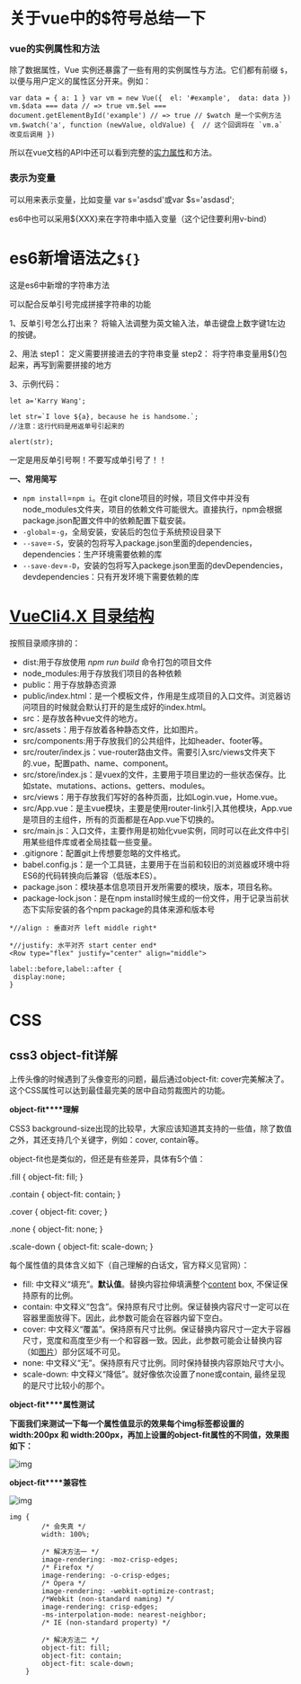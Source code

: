 # 关于vue中的$符号总结一下

### vue的实例属性和方法

除了数据属性，Vue 实例还暴露了一些有用的实例属性与方法。它们都有前缀 `$`，以便与用户定义的属性区分开来。例如：

```
var data = { a: 1 } var vm = new Vue({  el: '#example',  data: data }) vm.$data === data // => true vm.$el === document.getElementById('example') // => true // $watch 是一个实例方法 vm.$watch('a', function (newValue, oldValue) {  // 这个回调将在 `vm.a` 改变后调用 })
```

所以在vue文档的API中还可以看到完整的[实力属性](https://cn.vuejs.org/v2/api/#实例属性)和方法。

### 表示为变量

可以用来表示变量，比如变量 var s='asdsd'或var $s='asdasd';

es6中也可以采用${XXX}来在字符串中插入变量（这个记住要利用v-bind）

# es6新增语法之`${}`

这是es6中新增的字符串方法

可以配合反单引号完成拼接字符串的功能

1、反单引号怎么打出来？
将输入法调整为英文输入法，单击键盘上数字键1左边的按键。

2、用法
step1： 定义需要拼接进去的字符串变量
step2： 将字符串变量用${}包起来，再写到需要拼接的地方

3、示例代码：

```
let a='Karry Wang';

let str=`I love ${a}, because he is handsome.`;
//注意：这行代码是用返单号引起来的

alert(str);
```

一定是用反单引号啊！不要写成单引号了！！





**一、常用简写**

- `npm install`=`npm i`。在git clone项目的时候，项目文件中并没有 node_modules文件夹，项目的依赖文件可能很大。直接执行，npm会根据package.json配置文件中的依赖配置下载安装。
- `-global`=`-g`，全局安装，安装后的包位于系统预设目录下
- `--save`=`-S`，安装的包将写入package.json里面的dependencies，dependencies：生产环境需要依赖的库
- `--save-dev`=`-D`，安装的包将写入packege.json里面的devDependencies，devdependencies：只有开发环境下需要依赖的库





# [VueCli4.X 目录结构](https://www.cnblogs.com/zx-fjs/p/12769828.html)

按照目录顺序排的：

- dist:用于存放使用 *npm run build* 命令打包的项目文件
- node_modules:用于存放我们项目的各种依赖
- public：用于存放静态资源
- public/index.html：是一个模板文件，作用是生成项目的入口文件。浏览器访问项目的时候就会默认打开的是生成好的index.html。
- src：是存放各种vue文件的地方。
- src/assets：用于存放着各种静态文件，比如图片。
- src/components:用于存放我们的公共组件，比如header、footer等。
- src/router/index.js：vue-router路由文件。需要引入src/views文件夹下的.vue，配置path、name、component。
- src/store/index.js：是vuex的文件，主要用于项目里边的一些状态保存。比如state、mutations、actions、getters、modules。
- src/views：用于存放我们写好的各种页面，比如Login.vue，Home.vue。
- src/App.vue：是主vue模块，主要是使用router-link引入其他模块，App.vue是项目的主组件，所有的页面都是在App.vue下切换的。
- src/main.js：入口文件，主要作用是初始化vue实例，同时可以在此文件中引用某些组件库或者全局挂载一些变量。
- .gitignore：配置git上传想要忽略的文件格式。
- babel.config.js：是一个工具链，主要用于在当前和较旧的浏览器或环境中将ES6的代码转换向后兼容（低版本ES）。
- package.json：模块基本信息项目开发所需要的模块，版本，项目名称。
- package-lock.json：是在npm install时候生成的一份文件，用于记录当前状态下实际安装的各个npm package的具体来源和版本号



```
*//align : 垂直对齐 left middle right* 

*//justify: 水平对齐 start center end*
<Row type="flex" justify="center" align="middle">

label::before,label::after {
 display:none;
}
```





# CSS

## css3 object-fit详解

上传头像的时候遇到了头像变形的问题，最后通过object-fit: cover完美解决了。这个CSS属性可以达到最佳最完美的居中自动剪裁图片的功能。

 

**object-fit****理解**

CSS3 background-size出现的比较早，大家应该知道其支持的一些值，除了数值之外，其还支持几个关键字，例如：cover, contain等。

object-fit也是类似的，但还是有些差异，具体有5个值：

.fill { object-fit: fill; }

.contain { object-fit: contain; }

.cover { object-fit: cover; }

.none { object-fit: none; }

.scale-down { object-fit: scale-down; }

每个属性值的具体含义如下（自己理解的白话文，官方释义见官网）：

- fill: 中文释义“填充”。**默认值**。替换内容拉伸填满整个[content](https://www.ylefu.com/tags/113/) box, 不保证保持原有的比例。
- contain: 中文释义“包含”。保持原有尺寸比例。保证替换内容尺寸一定可以在容器里面放得下。因此，此参数可能会在容器内留下空白。
- cover: 中文释义“覆盖”。保持原有尺寸比例。保证替换内容尺寸一定大于容器尺寸，宽度和高度至少有一个和容器一致。因此，此参数可能会让替换内容（如[图片](https://www.ylefu.com/tags/58/)）部分区域不可见。
- none: 中文释义“无”。保持原有尺寸比例。同时保持替换内容原始尺寸大小。
- scale-down: 中文释义“降低”。就好像依次设置了none或contain, 最终呈现的是尺寸比较小的那个。

 

**object-fit****属性测试**

**下面我们来测试一下每一个属性值显示的效果每个img标签都设置的 width:200px 和 width:200px，再加上设置的object-fit属性的不同值，效果图如下：**

![img](https://tva1.sinaimg.cn/large/007S8ZIlgy1gjpb7ob0xmj31aw0oujwv.jpg)

**object-fit****兼容性**

![img](https://tva1.sinaimg.cn/large/007S8ZIlgy1gjpbbrjo0qj30q5080mxz.jpg)

```stylus
img {
        /* 会失真 */
        width: 100%;

        /* 解决方法一 */
        image-rendering: -moz-crisp-edges;
        /* Firefox */
        image-rendering: -o-crisp-edges;
        /* Opera */
        image-rendering: -webkit-optimize-contrast;
        /*Webkit (non-standard naming) */
        image-rendering: crisp-edges;
        -ms-interpolation-mode: nearest-neighbor;
        /* IE (non-standard property) */

        /* 解决方法二 */
        object-fit: fill;
        object-fit: contain;
        object-fit: scale-down;
    }
```

